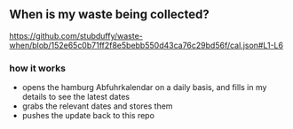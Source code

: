 ## When is my waste being collected?
  https://github.com/stubduffy/waste-when/blob/152e65c0b71ff2f8e5bebb550d43ca76c29bd56f/cal.json#L1-L6
  
  ### how it works
  - opens the hamburg Abfuhrkalendar on a daily basis, and fills in my details to see the latest dates
  - grabs the relevant dates and stores them
  - pushes the update back to this repo
  
